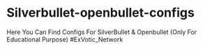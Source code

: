 # Silverbullet-openbullet-configs
Here You Can Find Configs For SilverBullet &amp; Openbullet (Only For Educational Purpose) #ExVotic_Network
